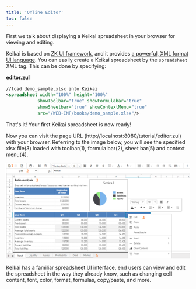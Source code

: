 ```yaml
---
title: 'Online Editor'
toc: false
---
```


First we talk about displaying a Keikai spreadsheet in your browser for viewing and editing.

Keikai is based on [ZK UI framework](http://www.zkoss.org), and it provides [a powerful, XML format UI language](https://www.zkoss.org/wiki/ZK_Developer%27s_Reference/UI_Composing/ZUML). You can easily create a Keikai spreadsheet by the `spreadsheet` XML tag. This can be done by specifying:

**editor.zul**
```xml
//load demo_sample.xlsx into Keikai
<spreadsheet width="100%" height="100%"
            showToolbar="true" showFormulabar="true" 
            showSheetbar="true" showContextMenu="true"
            src="/WEB-INF/books/demo_sample.xlsx"/>
```

That's it! Your first Keikai spreadsheet is now ready!

Now you can visit the page URL (http://localhost:8080/tutorial/editor.zul) with your browser. Referring to the image below, you will see the specified xlsx file(3) loaded with toolbar(1), formula bar(2), sheet bar(5) and context menu(4).


![](/assets/images/dev-ref/essentials-feature-ui.png)

Keikai has a familiar spreadsheet UI interface, end users can view and edit the spreadsheet in the way they already know, such as changing cell content, font, color, format, formulas, copy/paste, and more.
